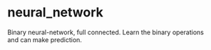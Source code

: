 # neural_network
Binary neural-network, full connected.
Learn the binary operations<br>
and can make prediction.

